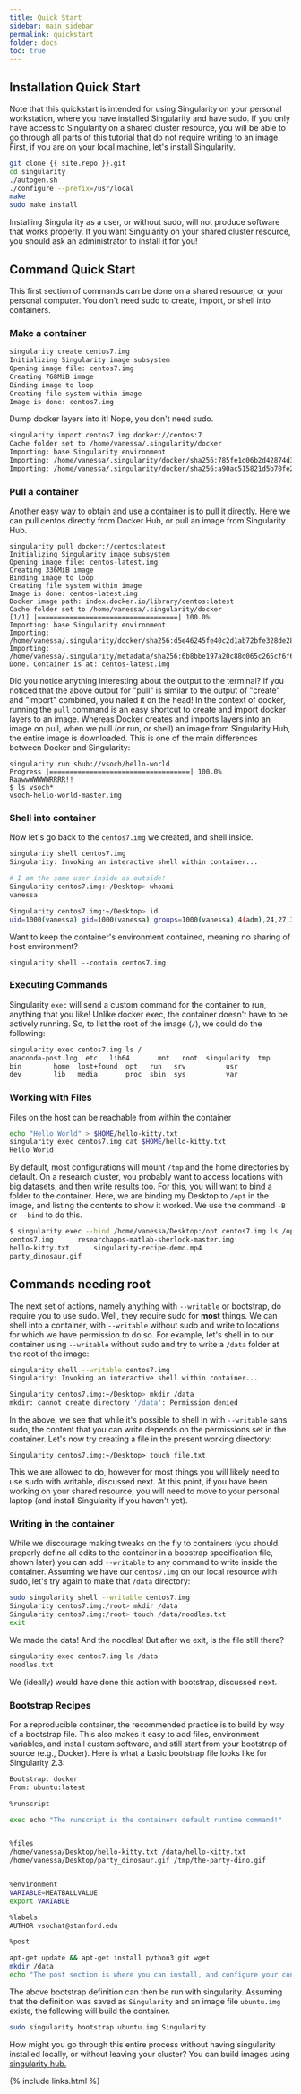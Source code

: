 ```yaml
---
title: Quick Start
sidebar: main_sidebar
permalink: quickstart
folder: docs
toc: true
---
```


## Installation Quick Start
Note that this quickstart is intended for using Singularity on your personal workstation, where you have installed Singularity and have sudo. If you only have access to Singularity on a shared cluster resource, you will be able to go through all parts of this tutorial that do not require writing to an image. First, if you are on your local machine, let's install Singularity.

```bash
git clone {{ site.repo }}.git
cd singularity
./autogen.sh
./configure --prefix=/usr/local
make
sudo make install
```

Installing Singularity as a user, or without sudo, will not produce software that works properly. If you want Singularity on your shared cluster resource, you should ask an administrator to install it for you!

## Command Quick Start
This first section of commands can be done on a shared resource, or your personal computer. You don't need sudo to create, import, or shell into containers.

### Make a container

```bash
singularity create centos7.img
Initializing Singularity image subsystem
Opening image file: centos7.img
Creating 768MiB image
Binding image to loop
Creating file system within image
Image is done: centos7.img
```
Dump docker layers into it! Nope, you don't need sudo.

```bash
singularity import centos7.img docker://centos:7
Cache folder set to /home/vanessa/.singularity/docker
Importing: base Singularity environment
Importing: /home/vanessa/.singularity/docker/sha256:785fe1d06b2d42874d3e18fb0747ad8c9ed83d04e7641279a4d5ae353f27eff9.tar.gz
Importing: /home/vanessa/.singularity/docker/sha256:a90ac515821d5b70fe202c201485396ba95305348f9f7f52813e2873d3c72eee.tar.gz
```

### Pull a container
Another easy way to obtain and use a container is to pull it directly. Here we can pull centos directly from Docker Hub, or pull an image from Singularity Hub.

```
singularity pull docker://centos:latest
Initializing Singularity image subsystem
Opening image file: centos-latest.img
Creating 336MiB image
Binding image to loop
Creating file system within image
Image is done: centos-latest.img
Docker image path: index.docker.io/library/centos:latest
Cache folder set to /home/vanessa/.singularity/docker
[1/1] |===================================| 100.0% 
Importing: base Singularity environment
Importing: /home/vanessa/.singularity/docker/sha256:d5e46245fe40c2d1ab72bfe328de28549b605b2587ab2fa8715f54e3e2de9c5d.tar.gz
Importing: /home/vanessa/.singularity/metadata/sha256:6b8bbe197a20c88d065c265cf6f6f8b4e3695f104d1f47f01a1298b3566f27fe.tar.gz
Done. Container is at: centos-latest.img
```

Did you notice anything interesting about the output to the terminal? If you noticed that the above output for "pull" is similar to the output of "create" and "import" combined, you nailed it on the head! In the context of docker, running the `pull` command is an easy shortcut to create and import docker layers to an image. Whereas Docker creates and imports layers into an image on pull, when we pull (or run, or shell) an image from Singularity Hub, the entire image is downloaded. This is one of the main differences between Docker and Singularity:

```
singularity run shub://vsoch/hello-world
Progress |===================================| 100.0% 
RaawwWWWWWRRRR!!
$ ls vsoch*
vsoch-hello-world-master.img
```

### Shell into container
Now let's go back to the `centos7.img` we created, and shell inside.

```bash
singularity shell centos7.img
Singularity: Invoking an interactive shell within container...

# I am the same user inside as outside!
Singularity centos7.img:~/Desktop> whoami
vanessa

Singularity centos7.img:~/Desktop> id
uid=1000(vanessa) gid=1000(vanessa) groups=1000(vanessa),4(adm),24,27,30(tape),46,113,128,999(input)
```

Want to keep the container's environment contained, meaning no sharing of host environment?

```
singularity shell --contain centos7.img
```

### Executing Commands
Singularity `exec` will send a custom command for the container to run, anything that you like! Unlike docker exec, the container doesn't have to be actively running. So, to list the root of the image (`/`), we could do the following:

```bash
singularity exec centos7.img ls /
anaconda-post.log  etc	 lib64	     mnt   root  singularity  tmp
bin		   home  lost+found  opt   run	 srv	      usr
dev		   lib	 media	     proc  sbin  sys	      var
```

### Working with Files

Files on the host can be reachable from within the container

```bash
echo "Hello World" > $HOME/hello-kitty.txt
singularity exec centos7.img cat $HOME/hello-kitty.txt
Hello World
```

By default, most configurations will mount `/tmp` and the home directories by default. On a research cluster, you probably want to access locations with big datasets, and then write results too. For this, you will want to bind a folder to the container. Here, we are binding my Desktop to `/opt` in the image, and listing the contents to show it worked. We use the command `-B` or `--bind` to do this.

```bash
$ singularity exec --bind /home/vanessa/Desktop:/opt centos7.img ls /opt
centos7.img	     researchapps-matlab-sherlock-master.img
hello-kitty.txt      singularity-recipe-demo.mp4
party_dinosaur.gif
````

## Commands needing root
The next set of actions, namely anything with `--writable` or bootstrap, do require you to use sudo. Well, they require sudo for **most** things. We can shell into a container, with `--writable` without sudo and write to locations for which we have permission to do so. For example, let's shell in to our container using `--writable` without sudo and try to write a `/data` folder at the root of the image:

```bash
singularity shell --writable centos7.img
Singularity: Invoking an interactive shell within container...

Singularity centos7.img:~/Desktop> mkdir /data
mkdir: cannot create directory '/data': Permission denied
```

In the above, we see that while it's possible to shell in with `--writable` sans sudo, the content that you can write depends on the permissions set in the container. Let's now try creating a file in the present working directory:

```
Singularity centos7.img:~/Desktop> touch file.txt
```

This we are allowed to do, however for most things you will likely need to use sudo with writable, discussed next. At this point, if you have been working on your shared resource, you will need to move to your personal laptop (and install Singularity if you haven't yet).


### Writing in the container
While we discourage making tweaks on the fly to containers (you should properly define all edits to the container in a boostrap specification file, shown later) you can add `--writable` to any command to write inside the container. Assuming we have our `centos7.img` on our local resource with sudo, let's try again to make that `/data` directory: 


```bash
sudo singularity shell --writable centos7.img
Singularity centos7.img:/root> mkdir /data
Singularity centos7.img:/root> touch /data/noodles.txt
exit
```

We made the data! And the noodles! But after we exit, is the file still there?

```bash
singularity exec centos7.img ls /data
noodles.txt
```

We (ideally) would have done this action with bootstrap, discussed next.

### Bootstrap Recipes
For a reproducible container, the recommended practice is to build by way of a bootstrap file. This also makes it easy to add files, environment variables, and install custom software, and still start from your bootstrap of source (e.g., Docker). Here is what a basic bootstrap file looks like for Singularity 2.3:

```bash
Bootstrap: docker
From: ubuntu:latest

%runscript

exec echo "The runscript is the containers default runtime command!"


%files
/home/vanessa/Desktop/hello-kitty.txt /data/hello-kitty.txt
/home/vanessa/Desktop/party_dinosaur.gif /tmp/the-party-dino.gif


%environment
VARIABLE=MEATBALLVALUE
export VARIABLE

%labels
AUTHOR vsochat@stanford.edu

%post

apt-get update && apt-get install python3 git wget
mkdir /data
echo "The post section is where you can install, and configure your container."
```

The above bootstrap definition can then be run with singularity. Assuming that the definition was saved as `Singularity` and an image file `ubuntu.img` exists, the following will build the container.

```bash
sudo singularity bootstrap ubuntu.img Singularity
```

How might you go through this entire process without having singularity installed locally, or without leaving your cluster? You can build images using <a href="https://github.com/singularityhub/singularityhub.github.io/wiki" target="_blank">singularity hub.</a>

{% include links.html %}
